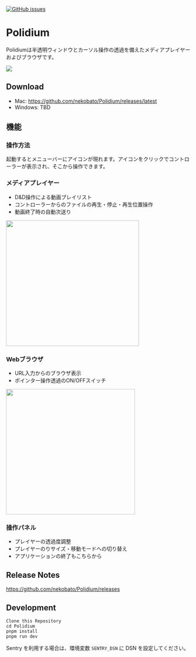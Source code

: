 [![GitHub issues](https://img.shields.io/github/release/nekobato/Polidium.svg)](https://github.com/nekobato/Polidium/release)

# Polidium

Polidiumは半透明ウィンドウとカーソル操作の透過を備えたメディアプレイヤーおよびブラウザです。

![](https://github.com/nekobato/Polidium/blob/master/imageSource/screenshot0.jpg?raw=true)

## Download

- Mac: https://github.com/nekobato/Polidium/releases/latest
- Windows: TBD

## 機能

### 操作方法

起動するとメニューバーにアイコンが現れます。アイコンをクリックでコントローラーが表示され、そこから操作できます。

### メディアプレイヤー

- D&D操作による動画プレイリスト
- コントローラーからのファイルの再生・停止・再生位置操作
- 動画終了時の自動次送り

<img src="https://github.com/nekobato/Polidium/blob/master/imageSource/screenshot1.jpg?raw=true" width="363" height="343" />

### Webブラウザ

- URL入力からのブラウザ表示
- ポインター操作透過のON/OFFスイッチ

<img src="https://github.com/nekobato/Polidium/blob/master/imageSource/screenshot2.jpg?raw=true" width="352" height="342" />


### 操作パネル

- プレイヤーの透過度調整
- プレイヤーのりサイズ・移動モードへの切り替え
- アプリケーションの終了もこちらから

## Release Notes

https://github.com/nekobato/Polidium/releases

## Development

```
Clone this Repository
cd Polidium
pnpm install
pnpm run dev
```

Sentry を利用する場合は、環境変数 `SENTRY_DSN` に DSN を設定してください。
